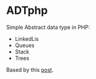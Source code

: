ADTphp
======

Simple Abstract data type in PHP:

<ul>
<li>LinkedLis</li>
<li>Queues</li>
<li>Stack</li>
<li>Trees</li>
</ul>

Based by this <a href='http://www.sitepoint.com/php-data-structures-1/'>post</a>.
